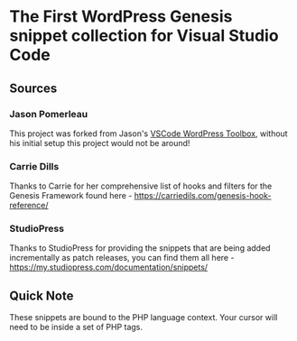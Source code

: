 # The First WordPress Genesis snippet collection for Visual Studio Code

## Sources

### Jason Pomerleau
This project was forked from Jason's [VSCode WordPress Toolbox](https://github.com/jason-pomerleau/vscode-wordpress-toolbox), without his initial setup this project would not be around!

### Carrie Dills
Thanks to Carrie for her comprehensive list of hooks and filters for the Genesis Framework found here - https://carriedils.com/genesis-hook-reference/

### StudioPress
Thanks to StudioPress for providing the snippets that are being added incrementally as patch releases, you can find them all here - https://my.studiopress.com/documentation/snippets/

## Quick Note
These snippets are bound to the PHP language context. Your cursor will need to be inside a set of PHP tags.
